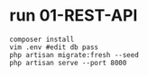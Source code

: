 # run 01-REST-API

```
composer install
vim .env #edit db pass
php artisan migrate:fresh --seed
php artisan serve --port 8000
```
